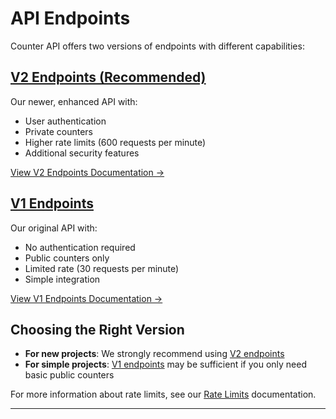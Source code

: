 # API Endpoints

Counter API offers two versions of endpoints with different capabilities:

## [V2 Endpoints (Recommended)](endpoints/v2.md)

Our newer, enhanced API with:
- User authentication
- Private counters
- Higher rate limits (600 requests per minute)
- Additional security features

[View V2 Endpoints Documentation →](endpoints/v2.md)

## [V1 Endpoints](endpoints/v1.md)

Our original API with:
- No authentication required
- Public counters only
- Limited rate (30 requests per minute)
- Simple integration

[View V1 Endpoints Documentation →](endpoints/v1.md)

## Choosing the Right Version

- **For new projects**: We strongly recommend using [V2 endpoints](endpoints/v2.md)
- **For simple projects**: [V1 endpoints](endpoints/v1.md) may be sufficient if you only need basic public counters

For more information about rate limits, see our [Rate Limits](rate-limit.md) documentation.

---
